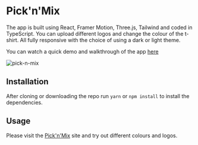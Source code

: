 # Pick'n'Mix

The app is built using React, Framer Motion, Three.js, Tailwind and coded in TypeScript. You can upload different logos and change the colour of the t-shirt. All fully responsive with the choice of using a dark or light theme.

You can watch a quick demo and walkthrough of the app [here](https://youtu.be/rIfIhD4JliA)

![pick-n-mix](https://github.com/cryptnology/tshirt-threejs/assets/85605968/9f9ab1a5-9373-4e3e-9da9-80f5921e9223)

## Installation

After cloning or downloading the repo run ``yarn`` or ``npm install`` to install the dependencies.

## Usage

Please visit the [Pick'n'Mix](https://tshirt-threejs.vercel.app) site and try out different colours and logos.
